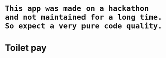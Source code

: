 # `This app was made on a hackathon and not maintained for a long time. So expect a very pure code quality.`

# Toilet pay
